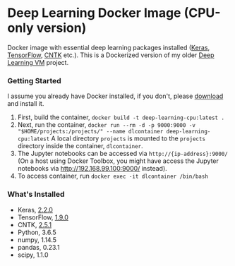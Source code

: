 Deep Learning Docker Image (CPU-only version)
================================
Docker image with essential deep learning packages installed ([Keras](https://keras.io/), [TensorFlow](https://www.tensorflow.org/), [CNTK](https://docs.microsoft.com/en-us/cognitive-toolkit/) etc.).
This is a Dockerized version of my older [Deep Learning VM](https://github.com/nirmalyaghosh/deep-learning-vm) project.

### Getting Started
I assume you already have Docker installed, if you don't, please [download](https://docs.docker.com/engine/installation/) and install it.
1. First, build the container, `docker build -t deep-learning-cpu:latest .`
2. Next, run the container, `docker run --rm -d -p 9000:9000 -v "$HOME/projects:/projects/" --name dlcontainer deep-learning-cpu:latest`
   A local directory `projects` is mounted to the `projects` directory inside the container, `dlcontainer`.
3. The Jupyter notebooks can be accessed via `http://{ip-address}:9000/` 
  (On a host using Docker Toolbox, you might have access the Jupyter notebooks via http://192.168.99.100:9000/ instead).
4. To access container, run `docker exec -it dlcontainer /bin/bash`

### What's Installed
- Keras, [2.2.0](https://github.com/keras-team/keras/releases/tag/2.2.0)
- TensorFlow, [1.9.0](https://github.com/tensorflow/tensorflow/releases/tag/v1.9.0)
- CNTK, [2.5.1](https://docs.microsoft.com/en-us/cognitive-toolkit/)
- Python, 3.6.5
- numpy, 1.14.5
- pandas, 0.23.1
- scipy, 1.1.0
